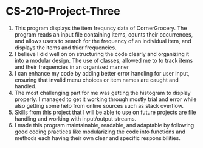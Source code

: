 # CS-210-Project-Three

1) This program displays the item frequncy data of CornerGrocery. The program reads an input file containing items, counts their occurrences, and allows users to search for the frequency of an individual item, and displays the items and thier frequencies.
2) I believe I did well on on structuring the code clearly and organizing it into a modular design. The use of classes,  allowed me to  to track items and their frequencies in an organized manner
3) I can enhance my code by adding  better error handling for user input, ensuring that invalid menu choices or item names are caught and handled.
4) The most challenging part for me was getting the histogram to display properly. I managed to get it working through mostly trial and error while also getting some help from online sources such as stack overflow.
5) Skills from this project that I will be able to use on future projects are file handling and working with input/output streams.
6) I made this program maintainable, readable, and adaptable by following good coding practices like modularizing the code into functions and methods each having their own clear and specific responsibilities.

